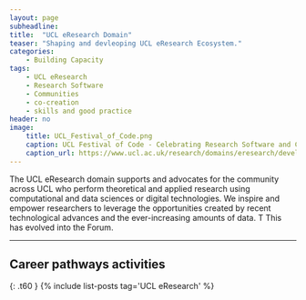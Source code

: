 ```yaml
---
layout: page
subheadline:  
title:  "UCL eResearch Domain"
teaser: "Shaping and devleoping UCL eResearch Ecosystem."
categories:
    - Building Capacity
tags:
    - UCL eResearch
    - Research Software
    - Communities
    - co-creation
    - skills and good practice
header: no
image:
    title: UCL_Festival_of_Code.png
    caption: UCL Festival of Code - Celebrating Research Software and Coding Communities
    caption_url: https://www.ucl.ac.uk/research/domains/eresearch/developing-technical-skills-good-practice-careers/develop-better-research-software-0
---
```




The UCL eResearch domain supports and advocates for the community across UCL who perform theoretical and applied research using computational and data sciences or digital technologies. We inspire and empower researchers to leverage the opportunities created by recent technological advances and the ever-increasing amounts of data. 
T
This has evolved into the Forum.


---
## Career pathways activities
{: .t60 }
{% include list-posts tag='UCL eResearch' %}

